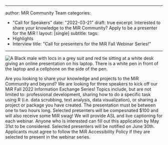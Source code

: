 
---
author: MiR Community Team
categories:
- "Call for Speakers"
date: "2022-03-21"
draft: true
excerpt: Interested to share your knowledge to the MiR Community? Apply to be a presenter for the MiR !
layout: [single]
subtitle:
tags:
- Highlights
- Interview
title: "Call for presenters for the MiR Fall Webinar Series!"
---

![](pexels-yan-krukov-7792751.jpg, "A Black male with locs in a grey suit and red tie sitting at a white desk giving an online presentation on his laptop. There is a white pen in front of the laptop and a cellphone on the side of the pen.")


Are you looking to share your knowledge and projects to the MiR Community and beyond? We are looking for three speakers to kick off our MiR Fall 2022 Information Exchange Series! Topics include, but are not limited to: professional development, sharing how to do a specific task using R (i.e. data scrubbing, text analysis, data visualization), or sharing a project or package you have created. The presentation must be between one to two hours long.  Selected presenters will be compesnated $100 and will also receive some MiR swag! We will provide ASL and live captioning for each webinar. Anyone who is interested can fill out this application by May 31st to be considered. Selected presenters will be notified on June 30th. Applicants must agree to follow the MiR Accessibility Policy if they are selected to present in the webinar series. 
